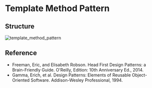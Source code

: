 # Template Method Pattern

## Structure
![template_method_pattern](https://raw.githubusercontent.com/Code2Bits/Design-Patterns-Java/master/Behavioral%20Patterns/Template%20Method/Images/template_method_pattern.png)

## Reference
* Freeman, Eric, and Elisabeth Robson. Head First Design Patterns: a Brain-Friendly Guide. O'Reilly, Edition: 10th Anniversary Ed., 2014.
* Gamma, Erich, et al. Design Patterns: Elements of Reusable Object-Oriented Software. Addison-Wesley Professional, 1994.